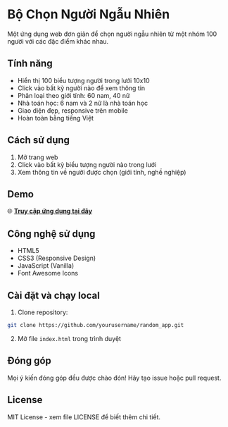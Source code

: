 # Bộ Chọn Người Ngẫu Nhiên

Một ứng dụng web đơn giản để chọn người ngẫu nhiên từ một nhóm 100 người với các đặc điểm khác nhau.

## Tính năng

- Hiển thị 100 biểu tượng người trong lưới 10x10
- Click vào bất kỳ người nào để xem thông tin
- Phân loại theo giới tính: 60 nam, 40 nữ
- Nhà toán học: 6 nam và 2 nữ là nhà toán học
- Giao diện đẹp, responsive trên mobile
- Hoàn toàn bằng tiếng Việt

## Cách sử dụng

1. Mở trang web
2. Click vào bất kỳ biểu tượng người nào trong lưới
3. Xem thông tin về người được chọn (giới tính, nghề nghiệp)

## Demo

🌐 **[Truy cập ứng dụng tại đây](https://yourusername.github.io/random_app)**

## Công nghệ sử dụng

- HTML5
- CSS3 (Responsive Design)
- JavaScript (Vanilla)
- Font Awesome Icons

## Cài đặt và chạy local

1. Clone repository:
```bash
git clone https://github.com/yourusername/random_app.git
```

2. Mở file `index.html` trong trình duyệt

## Đóng góp

Mọi ý kiến đóng góp đều được chào đón! Hãy tạo issue hoặc pull request.

## License

MIT License - xem file LICENSE để biết thêm chi tiết. 